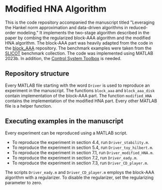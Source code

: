 # Modified HNA Algorithm

This is the code repository accompanied the manuscript titled "Leveraging the Hankel norm approximation and data-driven algorithms in reduced-order modeling." It implements the two-stage algorithm described in the paper by combing the regularized block-AAA algorithm and the modified HNA algorithm. The block-AAA part was heavily adapted from the code in the [block_AAA](https://github.com/nla-group/block_aaa) repository. The benchmark examples were taken from the [SLICOT](http://www.slicot.org/) benchmark collection. The code was implemented using MATLAB 2023b. In addition, the [Control System Toolbox](https://www.mathworks.com/products/control.html) is needed.

## Repository structure
Every MATLAB file starting with the word `Driver` is used to reproduce an experiment in the manuscript. The functions `block_aaa` and `block_aaa_disk` contain implementation of the block-AAA part. The function `modified_HNA` contains the implementation of the modified HNA part. Every other MATLAB file is a helper function.

## Executing examples in the manuscript
Every experiment can be reproduced using a MATLAB script.

* To reproduce the experiment in section 4.4, run `Driver_stability.m`.
* To reproduce the experiment in section 5.4, run `Driver_toy_hilbert.m`.
* To reproduce the experiment in section 7.1, run `Driver_modified_HNA.m`.
* To reproduce the experiment in section 7.2, run `Driver_eady.m`.
* To reproduce the experiment in section 7.3, run `Driver_CD_player.m`.

The scripts `Driver_eady.m` and `Driver_CD_player.m` employs the block-AAA algorithm with a regularizer. To disable the regularizer, set the regularizing parameter to zero.
